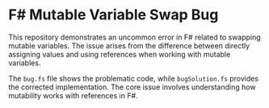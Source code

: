 # F# Mutable Variable Swap Bug

This repository demonstrates an uncommon error in F# related to swapping mutable variables.  The issue arises from the difference between directly assigning values and using references when working with mutable variables. 

The `bug.fs` file shows the problematic code, while `bugSolution.fs` provides the corrected implementation.  The core issue involves understanding how mutability works with references in F#.